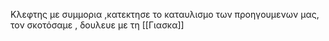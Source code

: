 Κλεφτης με συμμορια ,κατεκτησε το καταυλισμο των προηγουμενων μας, τον σκοτόσαμε , δουλευε με τη [[Γιασκα]]